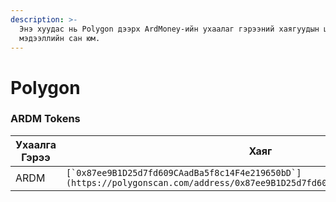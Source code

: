 ```yaml
---
description: >-
  Энэ хуудас нь Polygon дээрх ArdMoney-ийн ухаалаг гэрээний хаягуудын цогц
  мэдээллийн сан юм.
---
```


# Polygon

### ARDM Tokens

| Ухаалга Гэрээ | Хаяг                                                                                                                           |
| ------------- | ------------------------------------------------------------------------------------------------------------------------------ |
| ARDM          | ``[`0x87ee9B1D25d7fd609CAadBa5f8c14F4e219650bD`](https://polygonscan.com/address/0x87ee9B1D25d7fd609CAadBa5f8c14F4e219650bD)`` |
